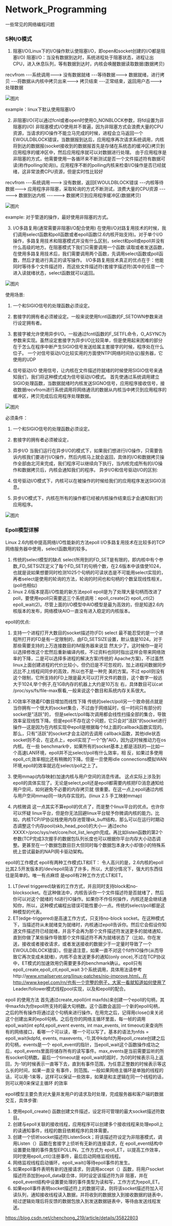 # Network_Programming
一些常见的网络编程问题

### 5种I/O模式
1. 阻塞I/O(Linux下的I/O操作默认使阻塞I/O，即open和socket创建的I/O都是阻塞I/O)
阻塞I/O：当没有数据到达时，系统进程处于阻塞状态，进程让出CPU，进入休息队列，等有数据到达时，内核会唤醒数据读取数据(数据拷贝)

recvfrom ---系统调用---> 没有数据就绪 ---等待数据---> 数据就绪，进行拷贝 ---将数据从内核中拷贝出来---> 拷贝结束 ---正常结束，返回用户态---> 处理数据

![图片](<README_Photoes/1.png>)

example：linux下默认使用阻塞I/O

2. 非阻塞I/O(可以通过fcnl或者open时使用O_NONBLOCK参数，将fd设置为非阻塞的I/O)
非阻塞模式I/O使用并不普遍，因为非阻塞方式会浪费大量的CPU资源，当请求的IO操作不能立马完成的时候，进程会立马返回一个EWOULDBLOCK错误，当数据报到达后，应用程序再次请求系统调用，内核将到达的数据报(socket接收到的数据报首先是存储在系统态的缓冲区)拷贝到应用程序的缓冲区中，然后应用程序就可以对数据进行处理。
由于应用程序是非阻塞的方式，他需要使用一各循环来不断测试是否一个文件描述符有数据可读(称作polling(轮询))。应用程序不断的polling内核来检查I/O操作是否已经就绪，这非常浪费CPU资源，但是实时性比较好

recvfrom ---系统调用---> 没有数据，返回EWOULDBLOCK错误 ---内核等待数据---> 应用程序非阻塞，采取轮询的方式不断测试，浪费大量的CPU资源 ------> 数据到达内核 ------> 数据拷贝到应用程序缓冲区(数据拷贝)

![图片](<README_Photoes/2.png>)

example: 对于管道的操作，最好使用非阻塞的方式。

3. I/O多路复用(通常需要非阻塞I/O配合使用)
在使用I/O对路复用技术的时候，我们调用select函数和poll函数或者epoll函数(2.6内核开始支持)。对于单个I/O操作，多路复用技术和阻塞模式并没有什么区别，select和poll或epoll并没有什么高级的地方。在阻塞模式下我们只需要调用一个函数:读取或者发送函数，在使用多路复用技术后，我们需要调用两个函数，先调用select函数或poll函数，然后才能进行真正的读写操作。
I/O多路复用技术真正的优点在于：他能同时等待多个文件描述符，而这些文件描述符(套接字描述符)其中的任意一个进入读就绪状态，select函数就可以返回。

![图片](<README_Photoes/3.png>)

使用场景:
1. 一个和SIGIO信号的处理函数必须设定。
2. 套接字的拥有者必须被设定。一般来说使用fcntl函数的F_SETOWN参数来进行设定拥有者。
3. 套接字被允许使用异步I/O。一般通过fcntl函数的F_SETFL命令，O_ASYNC为参数来实现。虽然设定套接字为异步I/O比较简单，但是使用起来困难的部分在于怎么在程序中断产生SIGIO信号发送给属主套接字的时候，程序处在什么位子。 
一个对信号驱动I/O比较实用的方面使NTP(网络时间协议)服务器，它使用的UDP


4. 信号驱动I/O
使用信号，让内核在文件描述符就绪的时候使用SIGIO信号来通知我们，我们将这种模式成为信号驱动I/O模式。
首先使通过系统调用建立SIGIO处理函数，当数据就绪时内核发送SIGNO信号，应用程序接收信号，接收数据recvfrom进行系统调用将网络通讯的数据从内核当中拷贝到应用程序的缓冲区，拷贝完成后应用程序处理数据。

![图片](<README_Photoes/4.png>)

必须条件：
1. 一个和SIGIO信号的处理函数必须设定。
2. 套接字的拥有者必须被设定，

5. 异步I/O
当我们运行在异步I/O的模式下，如果我们想进行I/O操作，只需要告诉内核我们要进行I/O操作，然后内核马上就会返回，具体的I/O和数据拷贝操作全部由北河来完成，我们程序可以继续向下执行，当内核完成所有的I/O操作和数据拷贝后，内核会通知我们的程序。
异步I/O和信号驱动I/O的区别:
1. 信号驱动I/O模式下，内核可以在被操作的时候给我们的应用程序发送SIGIO消息。
2. 异步I/O模式下，内核在所有的操作都已经被内核操作结束后才会通知我们的应用程序。

![图片](<README_Photoes/5.png>)

### Epoll模型详解
Linux 2.6内核中提高网络I/O性能新的方法epoll I/O多路复用技术在比较多的TCP网络服务器中使用，select函数用的较多。
1. 传统的select模型的缺点
select所用到的FD_SET是有限的，即内核中有个参数_FD_SETSIZE定义了每个FD_SET的句柄个数，在2.6版本中该值使1024，也就是说如果想要同时检测1025个句柄的可读状态是不可能用select实现的，再者select是使用的轮询的方法，轮询的时间也和句柄的个数呈现线性相关。(poll也相似)
2. linux 2.6版本提高I/O性能的新方法epoll
epoll是为了处理大量句柄而改进了poll，要使用epoll只需要这三个系统调用：epoll_create(2) epoll_ctl(2) epoll_wait(2)。尽管上面的I/O模型中AIO模型是最为高效的，但是知道2.6内核版本的发布，网络模块AIO一直没有进入稳定的内核版本。

epoll的优点:
1. 支持一个进程打开大数目的socket描述符(FD)
select 最不能忍受的是一个进程所打开的FD是有一定限制的，由FD_SETSIZE设置，默认值是1024。对于那些需要支持的上万连接数目的IM服务器来说显 然太少了。这时候你一是可以选择修改这个宏然后重新编译内核，不过资料也同时指出这样会带来网络效率的下降，二是可以选择多进程的解决方案(传统的 Apache方案)，不过虽然linux上面创建进程的代价比较小，但仍旧是不可忽视的，加上进程间数据同步远比不上线程间同步的高效，所以也不是一种完 美的方案。不过 epoll则没有这个限制，它所支持的FD上限是最大可以打开文件的数目，这个数字一般远大于1024,举个例子,在1GB内存的机器上大约是10万左 右，具体数目可以cat /proc/sys/fs/file-max察看,一般来说这个数目和系统内存关系很大。

2. IO效率不随着FD数目增加而线性下降
传统的select/poll另一个致命弱点就是当你拥有一个很大的socket集合，不过由于网络延时，任一时间只有部分的socket是”活跃”的， 但是select/poll每次调用都会线性扫描全部的集合，导致效率呈现线性下降。但是epoll不存在这个问题，它只会对”活跃”的socket进行 操作—这是因为在内核实现中epoll是根据每个fd上面的callback函数实现的。那么，只有”活跃”的socket才会主动的去调用 callback函数，其他idle状态socket则不会，在这点上，epoll实现了一个”伪”AIO，因为这时候推动力在os内核。在一些 benchmark中，如果所有的socket基本上都是活跃的—比如一个高速LAN环境，epoll并不比select/poll有什么效率，相 反，如果过多使用epoll_ctl,效率相比还有稍微的下降。但是一旦使用idle connections模拟WAN环境,epoll的效率就远在select/poll之上了。

3. 使用mmap(内存映射)加速内核与用户空间的消息传递。
这点实际上涉及到epoll的具体实现了。无论是select,poll还是epoll都需要内核把FD消息通知给用户空间，如何避免不必要的内存拷贝就 很重要。在这一点上epoll通过内核与用户空间mmap同一块内存实现的。(linux 2.5 手工映射mmap)

4. 内核微调
这一点其实不算epoll的优点了，而是整个linux平台的优点。也许你可以怀疑 linux平台，但是你无法回避linux平台赋予你微调内核的能力。比如，内核TCP/IP协议栈使用内存池管理sk_buff结构，那么可以在运行时期动态调整这个内存pool(skb_head_pool)的大小— 通过echo XXXX>/proc/sys/net/core/hot_list_length完成。再比如listen函数的第2个参数(TCP完成3次握手的数据包队列长度也可以根据你平台内存大小动态调整。更甚至在一个数据包数目巨大但同时每个数据包本身大小却很小的特殊系统上尝试最新的NAPI网卡驱动架构。

epoll的工作模式
epoll有两种工作模式LT和ET：
令人高兴的是，2.6内核的epoll比其2.5开发版本的/dev/epoll简洁了许多，所以，大部分情况下，强大的东西往往是简单的。唯一有点麻烦 是epoll有2种工作方式:LT和ET。

1. LT(level triggered)缺省的工作方式，并且同时支持block和no-blocksocket。在这种做法中，内核告诉你一个文件描述符是否就绪了，然后你可以对这个就绪的 fd进行IO操作。如果你不作任何操作，内核还是会继续通知你，所以，这种模式编程出错误可能性要小一点。传统的select/poll都是这种模型的代表。
2. ET(edge-triggered)是高速工作方式，只支持no-block socket。在这种模式下，当描述符从未就绪变为就绪时，内核通过epoll告诉你。然后它会假设你知道文件描述符已经就绪，并且不会再为那个文件描述符发送更多的就绪通知，直到你做了某些操作导致那个文件描述符不再为就绪状态了（比如，你在发送，接收或者接收请求，或者发送接收的数据少于一定量时导致了一个EWOULDBLOCK错误）。但是请注意，如果一直不对这个fd作IO操作(从而导致它再次变成未就绪)，内核不会发送更多的通知(only once),不过在TCP协议中，ET模式的加速效用仍需要更多的benchmark确认。epoll只有epoll_create,epoll_ctl,epoll_wait 3个系统调用，具体用法请参考http://www.xmailserver.org/linux-patches/nio-improve.html，在http://www.kegel.com/rn/也有一个完整的例子，大家一看就知道如何使用了
Leader/follower模式线程pool实现，以及和epoll的配合。

epoll 的使用方法
首先通过create_epoll(int maxfds)来创建一个epoll的句柄，其中maxfds为你epoll所支持的最大句柄数。这个函数会返回一个新的epoll句柄，之后的所有操作将通过这个句柄来进行操作。在用完之后，记得用close()来关闭这个创建出来的epoll句柄。之后在你的网络主循环里面，每一帧的调用epoll_wait(int epfd,epoll_event events, int max_events, int timeout)来查询所有的网络接口，看哪一个可以读，哪一个可以写了。基本的语法为nfds = epoll_wait(kdpfd, events, maxevents, -1);其中kdpfd为用epoll_create创建之后的句柄，events是一个 epoll_event的指针，当epoll_wait这个函数操作成功之后，epoll_events里面将储存所有的读写事件。max_events是当前需要监听的所有socket句柄数。最后一个timeout是 epoll_wait的超时，为0的时候表示马上返回，为-1的时候表示一直等下去，直到有事件范围，为任意正整数的时候表示等这么长的时间，如果一直没 有事件，则范围。一般如果网络主循环是单独的线程的话，可以用-1来等，这样可以保证一些效率，如果是和主逻辑在同一个线程的话，则可以用0来保证主循环 的效率 


epoll模型主要负责对大量并发用户的请求及时处理，完成服务器和客户端的数据交互，具体步骤:
1. 使用epoll_create() 函数创建文件描述，设定将可管理的最大socket描述符数目。
2. 创建与epoll关联的接收线程，应用程序可以创建多个接收线程来处理epoll上的读通知事件，线程的数目依赖程序的具体需要。
3. 创建一个侦听socket描述符ListenSock；将该描述符设定为非阻塞模式，调用Listen（）函数在套接字上侦听有无新的连接请求，在 epoll_event结构中设置要处理的事件类型EPOLLIN，工作方式为 epoll_ET，以提高工作效率，同时使用epoll_ctl()注册事件，最后启动网络监视线程。
4. 网络监视线程启动循环，epoll_wait()等待epoll事件的发生。
5. 如果epoll事件表明有新的连接请求，则调用accept（）函数，将用户socket描述符添加到epoll_data联合体，同时设定该描述符为非 阻塞，并在epoll_event结构中设置要处理的事件类型为读和写，工作方式为epoll_ET。
6. 如果epoll事件表明socket描述符上的数据可读，则将该socket描述符加入可读队列，通知接收线程读入数据，并将收到的数据放入到接收数据的链表中，经过逻辑处理后将反馈的数据包放入到发送数据链表中，等待由发送线程发送。


https://blog.csdn.net/chenchong_219/article/details/35822803






